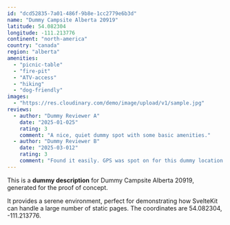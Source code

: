 ```yaml
---
id: "dcd52835-7a01-486f-9b8e-1cc2779e6b3d"
name: "Dummy Campsite Alberta 20919"
latitude: 54.082304
longitude: -111.213776
continent: "north-america"
country: "canada"
region: "alberta"
amenities:
  - "picnic-table"
  - "fire-pit"
  - "ATV-access"
  - "hiking"
  - "dog-friendly"
images:
  - "https://res.cloudinary.com/demo/image/upload/v1/sample.jpg"
reviews:
  - author: "Dummy Reviewer A"
    date: "2025-01-025"
    rating: 3
    comment: "A nice, quiet dummy spot with some basic amenities."
  - author: "Dummy Reviewer B"
    date: "2025-03-012"
    rating: 3
    comment: "Found it easily. GPS was spot on for this dummy location."
---
```


This is a **dummy description** for Dummy Campsite Alberta 20919, generated for the proof of concept.

It provides a serene environment, perfect for demonstrating how SvelteKit can handle a large number of static pages. The coordinates are 54.082304, -111.213776.
